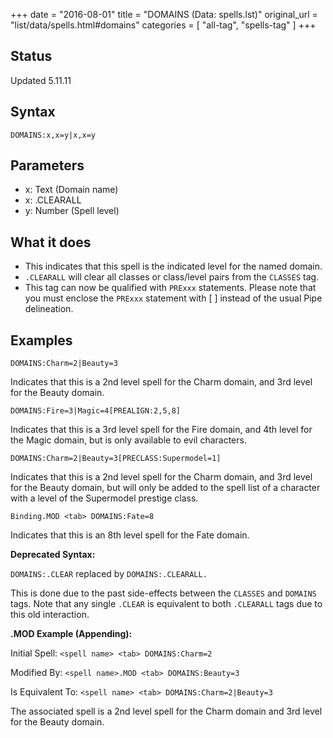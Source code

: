 +++
date = "2016-08-01"
title = "DOMAINS (Data: spells.lst)"
original_url = "list/data/spells.html#domains"
categories = [ "all-tag", "spells-tag" ]
+++

## Status

Updated 5.11.11

## Syntax

`DOMAINS:x,x=y|x,x=y`

## Parameters

-   x: Text (Domain name)
-   x: .CLEARALL
-   y: Number (Spell level)



What it does
------------

-   This indicates that this spell is the indicated level for the
    named domain.
-   `.CLEARALL` will clear all classes or class/level pairs from the
    `CLASSES` tag.
-   This tag can now be qualified with `PRExxx` statements. Please note
    that you must enclose the `PRExxx` statement with \[ \] instead of
    the usual Pipe delineation.

Examples
--------

`DOMAINS:Charm=2|Beauty=3`

Indicates that this is a 2nd level spell for the Charm domain, and 3rd
level for the Beauty domain.

`DOMAINS:Fire=3|Magic=4[PREALIGN:2,5,8]`

Indicates that this is a 3rd level spell for the Fire domain, and 4th
level for the Magic domain, but is only available to evil characters.

`DOMAINS:Charm=2|Beauty=3[PRECLASS:Supermodel=1]`

Indicates that this is a 2nd level spell for the Charm domain, and 3rd
level for the Beauty domain, but will only be added to the spell list of
a character with a level of the Supermodel prestige class.

`Binding.MOD <tab> DOMAINS:Fate=8`

Indicates that this is an 8th level spell for the Fate domain.

**Deprecated Syntax:**

`DOMAINS:.CLEAR` replaced by `DOMAINS:.CLEARALL.`

This is done due to the past side-effects between the `CLASSES` and
`DOMAINS` tags. Note that any single `.CLEAR` is equivalent to both
`.CLEARALL` tags due to this old interaction.

**.MOD Example (Appending):**

Initial Spell: `<spell name> <tab> DOMAINS:Charm=2`

Modified By: `<spell name>.MOD <tab> DOMAINS:Beauty=3`

Is Equivalent To: `<spell name> <tab> DOMAINS:Charm=2|Beauty=3`

The associated spell is a 2nd level spell for the Charm domain and 3rd
level for the Beauty domain.

